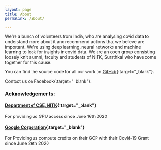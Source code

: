 ```yaml
---
layout: page
title: About
permalink: /about/

---
```


We're a bunch of volunteers from India, who are analysing covid data to understand more about it and recommend actions that we believe are important. We're using deep learning, neural networks and machine learning to look for insights in covid data. We are an open group consisting loosely knit alumni, faculty and students of NITK, Surathkal who have come together for this cause.

You can find the source code for all our work on [GitHub][vics-gh]{:target="_blank"}.

Contact us on [Facebook][fb_page]{:target="_blank"}.


### Acknowledgements:
#### [Department of CSE, NITK][cse_page]{:target="_blank"}
For providing us GPU access since June 16th 2020

#### [Google Corporation][g_page]{:target="_blank"}
For Providing us compute credits on their GCP with their Covid-19 Grant since June 26th 2020

[vics-gh]: https://github.com/vics-core/stats
[fb_page]: https://www.facebook.com/indiacovidseva
[cse_page]: https://cse.nitk.ac.in/
[g_page]: https://cloud.google.com/covid19-healthcare

